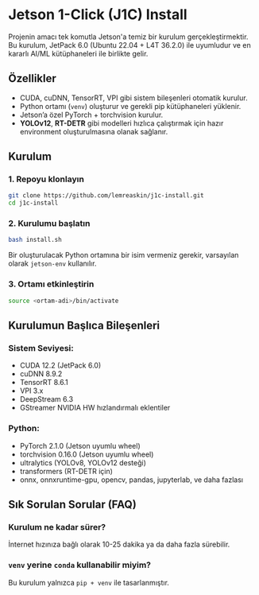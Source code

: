 # Jetson 1-Click (J1C) Install

Projenin amacı tek komutla Jetson'a temiz bir kurulum gerçekleştirmektir.
Bu kurulum, JetPack 6.0 (Ubuntu 22.04 + L4T 36.2.0) ile uyumludur ve en kararlı AI/ML kütüphaneleri ile birlikte gelir.

## Özellikler

- CUDA, cuDNN, TensorRT, VPI gibi sistem bileşenleri otomatik kurulur.
- Python ortamı (`venv`) oluşturur ve gerekli pip kütüphaneleri yüklenir.
- Jetson’a özel PyTorch + torchvision kurulur.
- **YOLOv12**, **RT-DETR** gibi modelleri hızlıca çalıştırmak için hazır environment oluşturulmasına olanak sağlanır.

## Kurulum

### 1. Repoyu klonlayın

```bash
git clone https://github.com/lemreaskin/j1c-install.git
cd j1c-install
```

### 2. Kurulumu başlatın

```bash
bash install.sh
```

Bir oluşturulacak Python ortamına bir isim vermeniz gerekir, varsayılan olarak `jetson-env` kullanılır.

### 3. Ortamı etkinleştirin

```bash
source <ortam-adi>/bin/activate
```

## Kurulumun Başlıca Bileşenleri

### Sistem Seviyesi:
- CUDA 12.2 (JetPack 6.0)
- cuDNN 8.9.2
- TensorRT 8.6.1
- VPI 3.x
- DeepStream 6.3
- GStreamer NVIDIA HW hızlandırmalı eklentiler

### Python:
- PyTorch 2.1.0 (Jetson uyumlu wheel)
- torchvision 0.16.0 (Jetson uyumlu wheel)
- ultralytics (YOLOv8, YOLOv12 desteği)
- transformers (RT-DETR için)
- onnx, onnxruntime-gpu, opencv, pandas, jupyterlab, ve daha fazlası

## Sık Sorulan Sorular (FAQ)

### Kurulum ne kadar sürer?
İnternet hızınıza bağlı olarak 10-25 dakika ya da daha fazla sürebilir.

### `venv` yerine `conda` kullanabilir miyim?
Bu kurulum yalnızca `pip + venv` ile tasarlanmıştır. 

